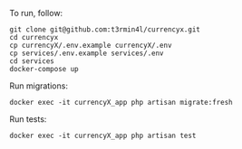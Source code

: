 To run, follow:
```
git clone git@github.com:t3rmin4l/currencyx.git
cd currencyx
cp currencyX/.env.example currencyX/.env
cp services/.env.example services/.env
cd services
docker-compose up
```

Run migrations:
```
docker exec -it currencyX_app php artisan migrate:fresh 
```

Run tests:
```
docker exec -it currencyX_app php artisan test
```